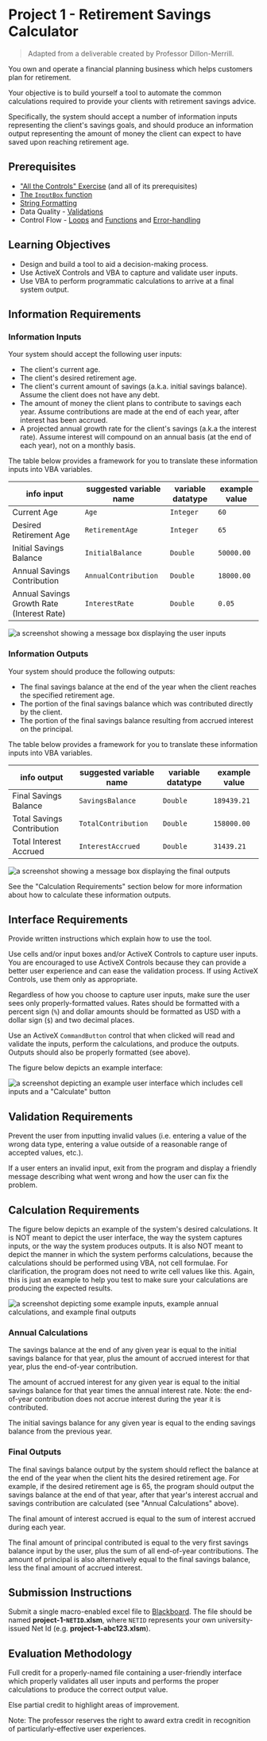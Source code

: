 # Project 1 - Retirement Savings Calculator

> Adapted from a deliverable created by Professor Dillon-Merrill.

You own and operate a financial planning business which helps customers plan for retirement.

Your objective is to build yourself a tool to automate the common calculations required to provide your clients with retirement savings advice.

Specifically, the system should accept a number of information inputs representing the client's savings goals, and should produce an information output representing the amount of money the client can expect to have saved upon reaching retirement age.

## Prerequisites

  + ["All the Controls" Exercise](/exercises/all-the-controls/exercise.md) (and all of its prerequisites)
  + [The `InputBox` function](/notes/visual-basic/functions/input-box.md)
  + [String Formatting](/notes/visual-basic/datatypes/strings.md#string-formatting)
  + Data Quality - [Validations](/notes/visual-basic/datatypes.md#checking-a-variables-type)
  + Control Flow - [Loops](/notes/visual-basic/loops.md) and [Functions](/notes/visual-basic/functions.md) and [Error-handling](/notes/visual-basic/error-handling.md)

## Learning Objectives

  + Design and build a tool to aid a decision-making process.
  + Use ActiveX Controls and VBA to capture and validate user inputs.
  + Use VBA to perform programmatic calculations to arrive at a final system output.







## Information Requirements

### Information Inputs

Your system should accept the following user inputs:

  + The client's current age.
  + The client's desired retirement age.
  + The client's current amount of savings (a.k.a. initial savings balance). Assume the client does not have any debt.
  + The amount of money the client plans to contribute to savings each year. Assume contributions are made at the end of each year, after interest has been accrued.
  + A projected annual growth rate for the client's savings (a.k.a the interest rate). Assume interest will compound on an annual basis (at the end of each year), not on a monthly basis.

The table below provides a framework for you to translate these information inputs into VBA variables.

info input | suggested variable name | variable datatype | example value
--- | ---  | ---  | ---
Current Age | `Age` | `Integer` | `60`
Desired Retirement Age | `RetirementAge` | `Integer` | `65`
Initial Savings Balance | `InitialBalance` | `Double` | `50000.00`
Annual Savings Contribution | `AnnualContribution` | `Double` | `18000.00`
Annual Savings Growth Rate (Interest Rate) | `InterestRate` | `Double` | `0.05`

![a screenshot showing a message box displaying the user inputs](display-inputs.png)

### Information Outputs

Your system should produce the following outputs:

  + The final savings balance at the end of the year when the client reaches the specified retirement age.
  + The portion of the final savings balance which was contributed directly by the client.
  + The portion of the final savings balance resulting from accrued interest on the principal.

The table below provides a framework for you to translate these information inputs into VBA variables.

info output | suggested variable name | variable datatype | example value
--- | ---  | ---  | ---
Final Savings Balance | `SavingsBalance` | `Double` | `189439.21`
Total Savings Contribution | `TotalContribution` | `Double` | `158000.00`
Total Interest Accrued | `InterestAccrued` | `Double` | `31439.21`

![a screenshot showing a message box displaying the final outputs](display-outputs.png)

See the "Calculation Requirements" section below for more information about how to calculate these information outputs.

## Interface Requirements

Provide written instructions which explain how to use the tool.

Use cells and/or input boxes and/or ActiveX Controls to capture user inputs. You are encouraged to use ActiveX Controls because they can provide a better user experience and can ease the validation process. If using ActiveX Controls, use them only as appropriate.

Regardless of how you choose to capture user inputs, make sure the user sees only properly-formatted values. Rates should be formatted with a percent sign (`%`) and dollar amounts should be formatted as USD with a dollar sign (`$`) and two decimal places.

Use an ActiveX `CommandButton` control that when clicked will read and validate the inputs, perform the calculations, and produce the outputs. Outputs should also be properly formatted (see above).

The figure below depicts an example interface:

![a screenshot depicting an example user interface which includes cell inputs and a "Calculate" button](example-solution/interfaces/cells-only.png)

## Validation Requirements

Prevent the user from inputting invalid values (i.e. entering a value of the wrong data type, entering a value outside of a reasonable range of accepted values, etc.).

If a user enters an invalid input, exit from the program and display a friendly message describing what went wrong and how the user can fix the problem.

## Calculation Requirements

The figure below depicts an example of the system's desired calculations. It is NOT meant to depict the user interface, the way the system captures inputs, or the way the system produces outputs. It is also NOT meant to depict the manner in which the system performs calculations, because the calculations should be performed using VBA, not cell formulae. For clarification, the program does not need to write cell values like this. Again, this is just an example to help you test to make sure your calculations are producing the expected results.

![a screenshot depicting some example inputs, example annual calculations, and example final outputs](example-calculation-results.png)

### Annual Calculations

The savings balance at the end of any given year is equal to the initial savings balance for that year, plus the amount of accrued interest for that year, plus the end-of-year contribution.

The amount of accrued interest for any given year is equal to the initial savings balance for that year times the annual interest rate. Note: the end-of-year contribution does not accrue interest during the year it is contributed.

The initial savings balance for any given year is equal to the ending savings balance from the previous year.

### Final Outputs

The final savings balance output by the system should reflect the balance at the end of the year when the client hits the desired retirement age. For example, if the desired retirement age is 65, the program should output the savings balance at the end of that year, after that year's interest accrual and savings contribution are calculated (see "Annual Calculations" above).

The final amount of interest accrued is equal to the sum of interest accrued during each year.

The final amount of principal contributed is equal to the very first savings balance input by the user, plus the sum of all end-of-year contributions. The amount of principal is also alternatively equal to the final savings balance, less the final amount of accrued interest.





















## Submission Instructions

Submit a single macro-enabled excel file to [Blackboard](https://campus.georgetown.edu/webapps/assignment/uploadAssignment?content_id=_4454661_1&course_id=_745457_1&assign_group_id=&mode=cpview). The file should be named **project-1-`NETID`.xlsm**, where `NETID` represents your own university-issued Net Id (e.g. **project-1-abc123.xlsm**).

## Evaluation Methodology

Full credit for a properly-named file containing a user-friendly interface which properly validates all user inputs and performs the proper calculations to produce the correct output value.

Else partial credit to highlight areas of improvement.

Note: The professor reserves the right to award extra credit in recognition of particularly-effective user experiences.
